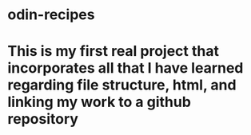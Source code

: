 # odin-recipes
# This is my first real project that incorporates all that I have learned regarding file structure, html, and linking my work to a github repository